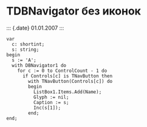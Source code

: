 TDBNavigator без иконок
=======================

::: {.date}
01.01.2007
:::

    var
      c: shortint;
      s: string;
    begin
      s := 'A';
      with DBNavigator1 do
        for c := 0 to ControlCount - 1 do
          if Controls[c] is TNavButton then
            with TNavButton(Controls[c]) do
            begin
              ListBox1.Items.Add(Name);
              Glyph := nil;
              Caption := s;
              Inc(s[1]);
            end;
    end;

